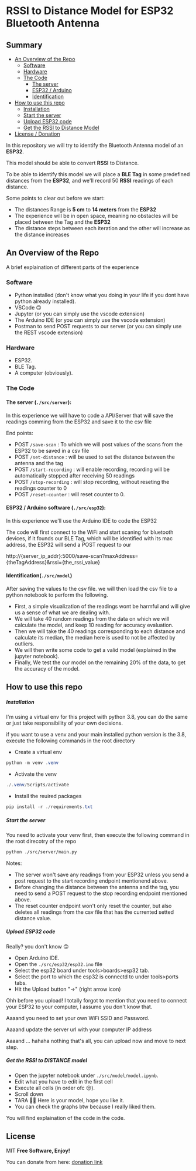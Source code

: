 # RSSI to Distance Model for ESP32 Bluetooth Antenna

## Summary

* [An Overview of the Repo](#an-overview-of-the-repo)
  * [Software](#software)
  * [Hardware](#hardware)
  * [The Code](#the-code)
    * [The server](#the-server-srcserver)
    * [ESP32 / Arduino](#esp32--arduino-software-srcesp32)
    * [Identification](#identification-srcmodel)
* [How to use this repo](#how-to-use-this-repo)
  * [Installation](#installation)
  * [Start the server](#start-the-server)
  * [Upload ESP32 code](#upload-esp32-code)
  * [Get the RSSI to Distance Model](#get-the-rssi-to-distance-model)
* [License / Donation](#license)


In this repository we will try to identify the Bluetooth Antenna model of an **ESP32**.

This model should be able to convert **RSSI** to Distance.

To be able to identify this model we will place a **BLE Tag** in some predefined distances from the **ESP32**, and we'll record 50 **RSSI** readings of each distance.

Some points to clear out before we start:

* The distances Range is **5 cm** to **14 meters** from the **ESP32**
* The experience will be in open space, meaning no obstacles will be placed between the Tag and the **ESP32**
* The distance steps between each iteration and the other will increase as the distance increases

## An Overview of the Repo

A brief explaination of different parts of the experience

### Software

* Python installed (don't know what you doing in your life if you dont have python already installed).
* VSCode 🙃
* Jupyter (or you can simply use the vscode extension)
* The Arduino IDE (or you can simply use the vscode extension)
* Postman to send POST requests to our server (or you can simply use the REST vscode extension)

### Hardware

* ESP32.
* BLE Tag.
* A computer (obviously).

### The Code

#### The server (`./src/server`):

In this experience we will have to code a API/Server that will save the readings comming from the ESP32 and save it to the csv file

End points:

* POST `/save-scan` : To which we will post values of the scans from the ESP32 to be saved in a csv file
* POST `/set-distance` : will be used to set the distance between the antenna and the tag
* POST `/start-recording` : will enable recording, recording will be automatically stopped after receiving 50 readings
* POST `/stop-recording` : will stop recording, without reseting the readings counter to 0
* POST `/reset-counter` : will reset counter to 0.

#### ESP32 / Arduino software (`./src/esp32`):

In this experience we'll use the Arduino IDE to code the ESP32

The code will first connect to the WiFi and start scaning for bluetooth devices, if it founds our BLE Tag, which will be identified with its mac address, the ESP32 will send a POST request to our

http://{server_ip_addr}:5000/save-scan?maxAddress={theTagAddress}&rssi={the_rssi_value}

#### Identification(`./src/model`)

After saving the values to the csv file. we will then load the csv file to a python notebook to perform the following.

* First, a simple visualization of the readings wont be harmful and will give us a sense of what we are dealing with.
* We will take 40 random readings from the data on which we will calculate the model, and keep 10 reading for accuracy evaluation.
* Then we will take the 40 readings corresponding to each distance and calculate its median, the median here is used to not be affected by outliers.
* We will then write some code to get a valid model (explained in the jupyter notebook).
* Finally, We test the our model on the remaining 20% of the data, to get the accuracy of the model.

## How to use this repo

##### Installation

I'm using a virtual env for this project with python 3.8, you can do the same or just take responsibility of your own decisions.

if you want to use a venv and your main installed python version is the 3.8, execute the following commands in the root directory

* Create a virtual env

```powershell
python -m venv .venv
```

* Activate the venv

```powershell
./.venv/Scripts/activate
```

* Install the reuired packages

```powershell
pip install -r ./requirements.txt
```

##### Start the server

You need to activate your venv first, then execute the following command in the root direcotry of the repo

```sh
python ./src/server/main.py
```

Notes:

* The server won't save any readings from your ESP32 unless you send a post request to the start recording endpoint mentionend above.
* Before changing the distance between the antenna and the tag, you need to send  a POST request to the stop recording endpoint mentioned above.
* The reset counter endpoint won't only reset the counter, but also deletes all readings from the csv file that has the currented setted distance value.

##### Upload ESP32 code

Really? you don't know 🙃

* Open Arduino IDE.
* Open the `./src/esp32/esp32.ino` file
* Select the esp32 board under tools>boards>esp32 tab.
* Select the port to which the esp32 is connectd to under tools>ports tabs.
* Hit the Upload button "→" (right arrow icon)

Ohh before you upload! I totally forgot to mention that you need to connect your ESP32 to your computer, I assume you don't know that.

Aaaand you need to set your own WiFi SSID and Password.

Aaaand update the server url with your computer IP address

Aaaand ... hahaha nothing that's all, you can upload now and move to next step.

##### Get the RSSI to DISTANCE model

* Open the jupyter notebook under `./src/model/model.ipynb`.
* Edit what you have to edit in the first cell
* Execute all cells (in order ofc 😒).
* Scroll down
* TARA 🎉🎉 Here is your model, hope you like it.
* You can check the graphs btw because I really liked them.

You will find explaination of the code in the code.

## License

MIT **Free Software, Enjoy!**

You can donate from here: [donation link](https://youtu.be/dQw4w9WgXcQ)
